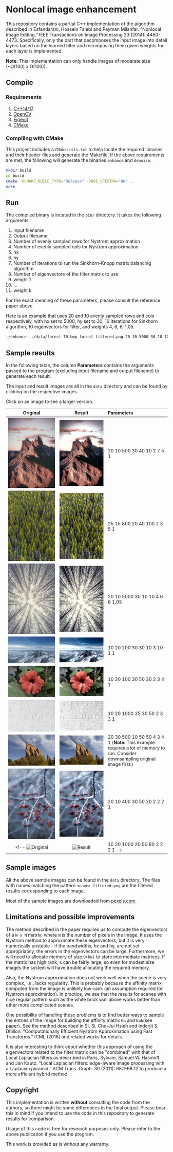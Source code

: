 # Nonlocal image enhancement

This repository contains a partial C++ implementation of the algorithm described in 
Esfandarani, Hossein Talebi and Peyman Milanfar. “Nonlocal Image Editing.” IEEE Transactions on Image Processing 23 (2014): 4460-4473.
Specifically, only the part that decomposes the input image into detail layers based on the learned filter and recomposing them given weights for each layer is implemented.

**Note:** This implementation can only handle images of moderate size (~O(100) x O(100)).

## Compile

### Requirements

1. [C++14/17](https://isocpp.org/)
1. [OpenCV](https://opencv.org/)
2. [Eigen3](https://eigen.tuxfamily.org/)
3. [CMake](https://cmake.org/)

### Compiling with CMake

This project includes a `CMakeLists.txt` to help locate the required libraries and their header files and generate the Makefile. If the above requirements are met, the following will generate the binaries `enhance` and `denoise`.

```bash
mkdir build
cd build
cmake -DCMAKE_BUILD_TYPE="Release" -DUSE_SPECTRA="ON" ..
make
```

## Run

The compiled binary is located in the `bin/` directory. It takes the following arguments

1. Input filename
2. Output filename 
3. Number of evenly sampled rows for Nystrom approximation
4. Number of evenly sampled cols for Nystrom approximation
5. hx
6. hy
7. Number of iterations to run the Sinkhorn-Knopp matrix balancing algorithm
8. Number of eigenvectors of the filter matrix to use
9. weight 1
10.  ...
11. weight k

For the exact meaning of these parameters, please consult the reference paper above.

Here is an example that uses 20 and 10 evenly sampled rows and cols respectively, with hx set to 5000, hy set to 30, 10 iterations for Sinkhorn algorithm, 10 eigenvectors for filter, and weights 4, 6, 6, 1.05.

```bash
./enhance ../data/forest-10.bmp forest-filtered.png 20 10 5000 30 10 10 4 6 6 1.05
```

## Sample results

In the following table, the column **Parameters**  contains the arguments passed to the program (excluding input filename and output filename) to generate each result. 

The input and result images are all in the `data` directory and can be found by clicking on the respective images.

Click on an image to see a larger version.

Original                               | Result                                     | Parameters
:-------------:                        | :-----:                                    | :---------
![Original](data/canyon-dawn-20.bmp)   | ![Result](data/canyon-filtered.bmp)        | 20 10 500 30 40 10 2 7 5 1
![Original](data/conifer-10.bmp)       | ![Result](data/conifer-filtered.png)       | 25 15 800 20 40 100 2 3 5 1
![Original](data/forest-10.bmp)        | ![Result](data/forest-filtered.png)        | 20 10 5000 30 10 10 4 6 6 1.05
![Original](data/snow-mountain-15.bmp) | ![Result](data/snow-mountain-filtered.png) | 10 20 200 30 30 10 3 10 1 1
![Original](data/flower-50.bmp)        | ![Result](data/flower-filtered.png)        | 10 20 100 30 50 30 2 3 4 1
![Original](data/brickwall-20.bmp)     | ![Result](data/brickwall-filtered.png)     | 10 20 1000 25 30 50 2 3 3 1
![Original](data/rock2.jpg)            | ![Result](data/rock2-filtered.png)         | 20 30 500 10 50 50 4 3 4 1 (**Note:** This example requires a lot of memory to run. Consider downsampling original image first.)
![Original](data/red-cherries-10.bmp)  | ![Result](data/red-cherries-filtered.png)  | 20 10 400 30 50 20 2 2 2 1
<!-- ![Original](data/mountain-15.bmp)      | ![Result](data/mountain-filtered.png)      | 10 20 1000 20 50 80 2 2 2 1 -->

## Sample images

All the above sample images can be found in the `data` directory. 
The files with names matching the pattern `<name>-filtered.png` are the 
filtered results corresponding to each image.

Most of the sample images are downloaded from [pexels.com](https://www.pexels.com/search/black-and-white/).

## Limitations and possible improvements

The method described in the paper requires us to compute the eigenvectors of a `N x N` matrix, where `N` is the number of pixels in the image. It uses the Nystrom method to approximate these eigenvectors, but it is very numerically unstable - if the bandwidths, hx and hy, are not set appropriately, the errors in the eigenvectors can be large. Furthermore, we will need to allocate memory of size `O(kN)` to store intermediate matrices. If the matrix has high rank, `k` can be fairly large, so even for modest size images the system will have trouble allocating the required memory.

Also, the Nystrom approximation does not work well when the scene is very complex, i.e., lacks regularity. This is probably because the affinity matrix computed from the image is unlikely low-rank (an assumption required for Nystrom approximation). In practice, we see that the results for scenes with nice regular pattern such as the white brick wall above works better than other more complicated scenes.

One possibility of handling these problems is to find better ways to sample the entries of the image for building the affinity matrix `Ka` and `Kab`(see paper). See the method described in Si, Si, Cho-Jui Hsieh and Inderjit S. Dhillon. “Computationally Efficient Nyström Approximation using Fast Transforms.” ICML (2016) and related works for details.

It is also interesting to think about whether this approach of using the eigenvectors related to the filter matrix can be "combined" with that of Local Laplacian filters as described in Paris, Sylvain, Samuel W. Hasinoff and Jan Kautz. “Local Laplacian filters: edge-aware image processing with a Laplacian pyramid.” ACM Trans. Graph. 30 (2011): 68:1-68:12
to produce a more efficient hybrid method.

## Copyright

This implementation is written **without** consulting the code from the authors, so there might be some differences in the final output. Please bear this in mind if you intend to use the code in this repository to generate results for comparison.

Usage of this code is free for research purposes only. Please refer to the above publication if you use the program.

This work is provided as is without any warranty.
